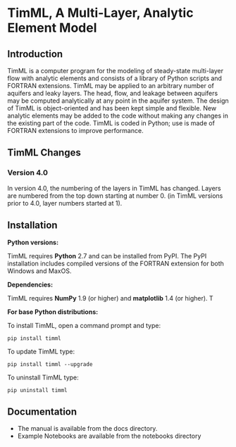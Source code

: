 # TimML, A Multi-Layer, Analytic Element Model

## Introduction

TimML is a computer program for the modeling of steady-state multi-layer flow with analytic elements
and consists of a library of Python scripts and FORTRAN extensions.
TimML may be applied to an arbitrary number of aquifers and leaky layers.
The head, flow, and leakage between aquifers may be computed analytically at any point in the aquifer system.
The design of TimML is object-oriented and has been kept simple and flexible.
New analytic elements may be added to the code without making any changes in the existing part of the code.
TimML is coded in Python; use is made of FORTRAN extensions to improve performance.

## TimML Changes

### Version 4.0
In version 4.0, the numbering of the layers in TimML has changed. Layers are numbered from the top down starting at number 0.
(in TimML versions prior to 4.0, layer numbers started at 1).

## Installation

**Python versions:**

TimML requires **Python** 2.7 and can be installed from PyPI.
The PyPI installation includes compiled versions of the FORTRAN extension
for both Windows and MaxOS.


**Dependencies:**

TimML requires **NumPy** 1.9 (or higher) and **matplotlib** 1.4 (or higher). T

**For base Python distributions:**

To install TimML, open a command prompt and type:

    pip install timml

To update TimML type:

    pip install timml --upgrade

To uninstall TimML type:

    pip uninstall timml

## Documentation

* The manual is available from the docs directory.
* Example Notebooks are available from the notebooks directory

